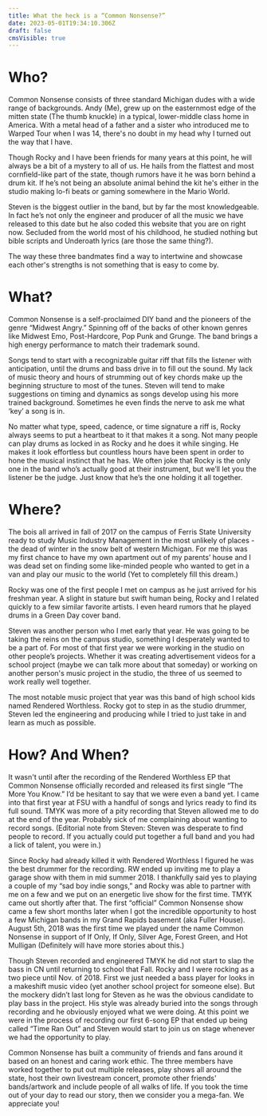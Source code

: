 ```yaml
---
title: What the heck is a “Common Nonsense?”
date: 2023-05-01T19:34:10.306Z
draft: false
cmsVisible: true
---
```

# Who? 

Common Nonsense consists of three standard Michigan dudes with a wide range of backgrounds. Andy (Me), grew up on the easternmost edge of the mitten state (The thumb knuckle) in a typical, lower-middle class home in America. With a metal head of a father and a sister who introduced me to Warped Tour when I was 14, there's no doubt in my head why I turned out the way that I have. 

Though Rocky and I have been friends for many years at this point, he will always be a bit of a mystery to all of us. He hails from the flattest and most cornfield-like part of the state, though rumors have it he was born behind a drum kit. If he’s not being an absolute animal behind the kit he's either in the studio making lo-fi beats or gaming somewhere in the Mario World. 

Steven is the biggest outlier in the band, but by far the most knowledgeable. In fact he’s not only the engineer and producer of all the music we have released to this date but he also coded this website that you are on right now. Secluded from the world most of his childhood, he studied nothing but bible scripts and Underoath lyrics (are those the same thing?). 

The way these three bandmates find a way to intertwine and showcase each other's strengths is not something that is easy to come by. 

# What?

Common Nonsense is a self-proclaimed DIY band and the pioneers of the genre “Midwest Angry.” Spinning off of the backs of other known genres like Midwest Emo, Post-Hardcore, Pop Punk and Grunge. The band brings a high energy performance to match their trademark sound. 

Songs tend to start with a recognizable guitar riff that fills the listener with anticipation, until the drums and bass drive in to fill out the sound. My lack of music theory and hours of strumming out of key chords make up the beginning structure to most of the tunes. Steven will tend to make suggestions on timing and dynamics as songs develop using his more trained background. Sometimes he even finds the nerve to ask me what ‘key’ a song is in. 

No matter what type, speed, cadence, or time signature a riff is, Rocky always seems to put a heartbeat to it that makes it a song. Not many people can play drums as locked in as Rocky and he does it while singing. He makes it look effortless but countless hours have been spent in order to hone the musical instinct that he has. We often joke that Rocky is the only one in the band who’s actually good at their instrument, but we’ll let you the listener be the judge. Just know that he’s the one holding it all together. 

# Where? 

The bois all arrived in fall of 2017 on the campus of Ferris State University ready to study Music Industry Management in the most unlikely of places - the dead of winter in the snow belt of western Michigan. For me this was my first chance to have my own apartment out of my parents’ house and I was dead set on finding some like-minded people who wanted to get in a van and play our music to the world (Yet to completely fill this dream.) 

Rocky was one of the first people I met on campus as he just arrived for his freshman year. A slight in stature but swift human being, Rocky and I related quickly to a few similar favorite artists. I even heard rumors that he played drums in a Green Day cover band. 

Steven was another person who I met early that year. He was going to be taking the reins on the campus studio, something I desperately wanted to be a part of. For most of that first year we were working in the studio on other people’s projects. Whether it was creating advertisement videos for a school project (maybe we can talk more about that someday) or working on another person's music project in the studio, the three of us seemed to work really well together. 

The most notable music project that year was this band of high school kids named Rendered Worthless. Rocky got to step in as the studio drummer, Steven led the engineering and producing while I tried to just take in and learn as much as possible. 

# How? And When?

It wasn't until after the recording of the Rendered Worthless EP that Common Nonsense officially recorded and released its first single “The More You Know.” I’d be hesitant to say that we were even a band yet. I came into that first year at FSU with a handful of songs and lyrics ready to find its full sound. TMYK was more of a pity recording that Steven allowed me to do at the end of the year. Probably sick of me complaining about wanting to record songs. (Editorial note from Steven: Steven was desperate to find people to record. If you actually could put together a full band and you had a lick of talent, you were in.)

Since Rocky had already killed it with Rendered Worthless I figured he was the best drummer for the recording. RW ended up inviting me to play a garage show with them in mid summer 2018. I thankfully said yes to playing a couple of my “sad boy indie songs,” and Rocky was able to partner with me on a few and we put on an energetic live show for the first time. TMYK came out shortly after that. The first “official” Common Nonsense show came a few short months later when I got the incredible opportunity to host a few Michigan bands in my Grand Rapids basement (aka Fuller House). August 5th, 2018 was the first time we played under the name Common Nonsense in support of If Only, If Only, Silver Age, Forest Green, and Hot Mulligan (Definitely will have more stories about this.)

Though Steven recorded and engineered TMYK he did not start to slap the bass in CN until returning to school that Fall. Rocky and I were rocking as a two piece until Nov. of 2018. First we just needed a bass player for looks in a makeshift music video (yet another school project for someone else). But the mockery didn’t last long for Steven as he was the obvious candidate to play bass in the project. His style was already buried into the songs through recording and he obviously enjoyed what we were doing. At this point we were in the process of recording our first 6-song EP that ended up being called “Time Ran Out” and Steven would start to join us on stage whenever we had the opportunity to play. 

Common Nonsense has built a community of friends and fans around it based on an honest and caring work ethic. The three members have worked together to put out multiple releases, play shows all around the state, host their own livestream concert, promote other friends' bands/artwork and include people of all walks of life. If you took the time out of your day to read our story, then we consider you a mega-fan. We appreciate you!